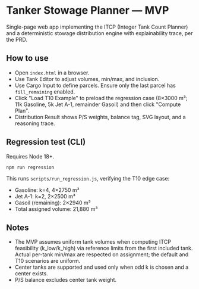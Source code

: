 Tanker Stowage Planner — MVP
============================

Single-page web app implementing the ITCP (Integer Tank Count Planner) and a deterministic stowage distribution engine with explainability trace, per the PRD.

How to use
----------

- Open `index.html` in a browser.
- Use Tank Editor to adjust volumes, min/max, and inclusion.
- Use Cargo Input to define parcels. Ensure only the last parcel has `fill_remaining` enabled.
- Click "Load T10 Example" to preload the regression case (8×3000 m³; 11k Gasoline, 5k Jet A-1, remainder Gasoil) and then click "Compute Plan".
- Distribution Result shows P/S weights, balance tag, SVG layout, and a reasoning trace.

Regression test (CLI)
---------------------

Requires Node 18+.

```
npm run regression
```

This runs `scripts/run_regression.js`, verifying the T10 edge case:

- Gasoline: k=4, 4×2750 m³
- Jet A-1: k=2, 2×2500 m³
- Gasoil (remaining): 2×2940 m³
- Total assigned volume: 21,880 m³

Notes
-----

- The MVP assumes uniform tank volumes when computing ITCP feasibility (k_low/k_high) via reference limits from the first included tank. Actual per-tank min/max are respected on assignment; the default and T10 scenarios are uniform.
- Center tanks are supported and used only when odd k is chosen and a center exists.
- P/S balance excludes center tank weight.

